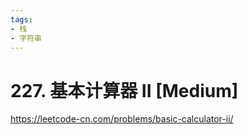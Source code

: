 ```yaml
---
tags:
- 栈
- 字符串
---
```


# 227. 基本计算器 II [Medium]

<https://leetcode-cn.com/problems/basic-calculator-ii/>
